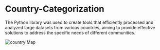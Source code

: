 # Country-Categorization

The Python library was used to create tools that efficiently processed and analyzed large datasets from various countries, aiming to provide effective solutions to address the specific needs of different communities.

![country Map](https://github.com/Aman4017/Country-Categorization/assets/108785124/66876eda-d2a9-4289-a6e9-cf5ec5a92512)

